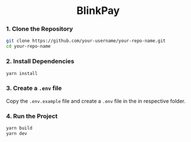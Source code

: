 <h1 align="center">BlinkPay</h1>

### 1. Clone the Repository

```bash
git clone https://github.com/your-username/your-repo-name.git
cd your-repo-name
```

### 2. Install Dependencies

```bash
yarn install
```

### 3. Create a `.env` file

Copy the `.env.example` file and create a `.env` file in the in respective folder.

### 4. Run the Project

```bash
yarn build
yarn dev
```

